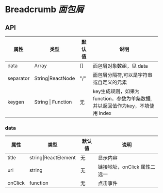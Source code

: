 # Breadcrumb  *面包屑*

<example />

## API

| 属性 | 类型 | 默认值 | 说明 |
| --- | --- | --- | ---|
| data | Array | [] | 面包屑对象数组，见 data |
| separator | String\|ReactNode | "/" | 面包屑分隔符,可以是字符串或自定义的元素|
| keygen | String \| Function | 无 | key生成规则，如果为function，参数为单条数据, 并以返回值作为key，不填使用 index |

### data

| 属性 | 类型 | 默认值 | 说明 |
| --- | --- | --- | ---|
| title | string\|ReactElement | 无 | 显示内容 |
| url | string | 无 | 链接地址，onClick 属性二选一 |
| onClick | function | 无 | 点击事件 |